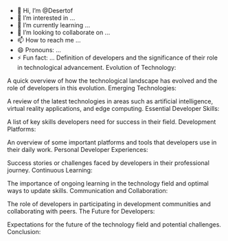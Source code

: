 - 👋 Hi, I’m @Desertof
- 👀 I’m interested in ...
- 🌱 I’m currently learning ...
- 💞️ I’m looking to collaborate on ...
- 📫 How to reach me ...
- 😄 Pronouns: ...
- ⚡ Fun fact: ...
Definition of developers and the significance of their role in technological advancement.
Evolution of Technology:

A quick overview of how the technological landscape has evolved and the role of developers in this evolution.
Emerging Technologies:

A review of the latest technologies in areas such as artificial intelligence, virtual reality applications, and edge computing.
Essential Developer Skills:

A list of key skills developers need for success in their field.
Development Platforms:

An overview of some important platforms and tools that developers use in their daily work.
Personal Developer Experiences:

Success stories or challenges faced by developers in their professional journey.
Continuous Learning:

The importance of ongoing learning in the technology field and optimal ways to update skills.
Communication and Collaboration:

The role of developers in participating in development communities and collaborating with peers.
The Future for Developers:

Expectations for the future of the technology field and potential challenges.
Conclusion:
